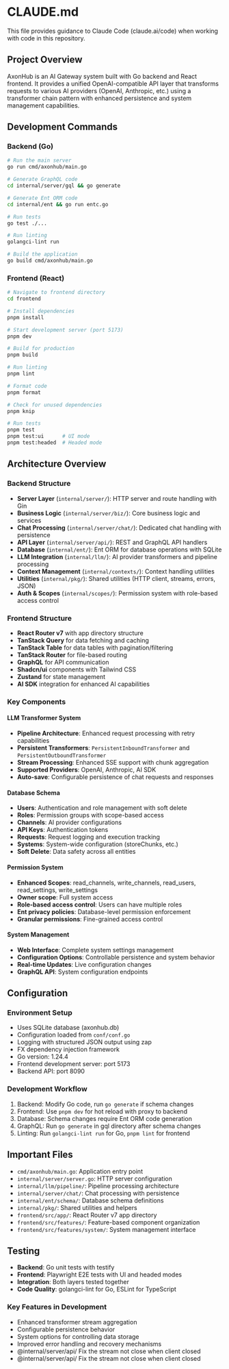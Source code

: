 # CLAUDE.md

This file provides guidance to Claude Code (claude.ai/code) when working with code in this repository.

## Project Overview

AxonHub is an AI Gateway system built with Go backend and React frontend. It provides a unified OpenAI-compatible API layer that transforms requests to various AI providers (OpenAI, Anthropic, etc.) using a transformer chain pattern with enhanced persistence and system management capabilities.

## Development Commands

### Backend (Go)
```bash
# Run the main server
go run cmd/axonhub/main.go

# Generate GraphQL code
cd internal/server/gql && go generate

# Generate Ent ORM code
cd internal/ent && go run entc.go

# Run tests
go test ./...

# Run linting
golangci-lint run

# Build the application
go build cmd/axonhub/main.go
```

### Frontend (React)
```bash
# Navigate to frontend directory
cd frontend

# Install dependencies
pnpm install

# Start development server (port 5173)
pnpm dev

# Build for production
pnpm build

# Run linting
pnpm lint

# Format code
pnpm format

# Check for unused dependencies
pnpm knip

# Run tests
pnpm test
pnpm test:ui      # UI mode
pnpm test:headed  # Headed mode
```

## Architecture Overview

### Backend Structure
- **Server Layer** (`internal/server/`): HTTP server and route handling with Gin
- **Business Logic** (`internal/server/biz/`): Core business logic and services
- **Chat Processing** (`internal/server/chat/`): Dedicated chat handling with persistence
- **API Layer** (`internal/server/api/`): REST and GraphQL API handlers
- **Database** (`internal/ent/`): Ent ORM for database operations with SQLite
- **LLM Integration** (`internal/llm/`): AI provider transformers and pipeline processing
- **Context Management** (`internal/contexts/`): Context handling utilities
- **Utilities** (`internal/pkg/`): Shared utilities (HTTP client, streams, errors, JSON)
- **Auth & Scopes** (`internal/scopes/`): Permission system with role-based access control

### Frontend Structure
- **React Router v7** with app directory structure
- **TanStack Query** for data fetching and caching
- **TanStack Table** for data tables with pagination/filtering
- **TanStack Router** for file-based routing
- **GraphQL** for API communication
- **Shadcn/ui** components with Tailwind CSS
- **Zustand** for state management
- **AI SDK** integration for enhanced AI capabilities

### Key Components

#### LLM Transformer System
- **Pipeline Architecture**: Enhanced request processing with retry capabilities
- **Persistent Transformers**: `PersistentInboundTransformer` and `PersistentOutboundTransformer`
- **Stream Processing**: Enhanced SSE support with chunk aggregation
- **Supported Providers**: OpenAI, Anthropic, AI SDK
- **Auto-save**: Configurable persistence of chat requests and responses

#### Database Schema
- **Users**: Authentication and role management with soft delete
- **Roles**: Permission groups with scope-based access
- **Channels**: AI provider configurations
- **API Keys**: Authentication tokens
- **Requests**: Request logging and execution tracking
- **Systems**: System-wide configuration (storeChunks, etc.)
- **Soft Delete**: Data safety across all entities

#### Permission System
- **Enhanced Scopes**: read_channels, write_channels, read_users, read_settings, write_settings
- **Owner scope**: Full system access
- **Role-based access control**: Users can have multiple roles
- **Ent privacy policies**: Database-level permission enforcement
- **Granular permissions**: Fine-grained access control

#### System Management
- **Web Interface**: Complete system settings management
- **Configuration Options**: Controllable persistence and system behavior
- **Real-time Updates**: Live configuration changes
- **GraphQL API**: System configuration endpoints

## Configuration

### Environment Setup
- Uses SQLite database (axonhub.db)
- Configuration loaded from `conf/conf.go`
- Logging with structured JSON output using zap
- FX dependency injection framework
- Go version: 1.24.4
- Frontend development server: port 5173
- Backend API: port 8090

### Development Workflow
1. Backend: Modify Go code, run `go generate` if schema changes
2. Frontend: Use `pnpm dev` for hot reload with proxy to backend
3. Database: Schema changes require Ent ORM code generation
4. GraphQL: Run `go generate` in gql directory after schema changes
5. Linting: Run `golangci-lint run` for Go, `pnpm lint` for frontend

## Important Files

- `cmd/axonhub/main.go`: Application entry point
- `internal/server/server.go`: HTTP server configuration
- `internal/llm/pipeline/`: Pipeline processing architecture
- `internal/server/chat/`: Chat processing with persistence
- `internal/ent/schema/`: Database schema definitions
- `internal/pkg/`: Shared utilities and helpers
- `frontend/src/app/`: React Router v7 app directory
- `frontend/src/features/`: Feature-based component organization
- `frontend/src/features/system/`: System management interface

## Testing

- **Backend**: Go unit tests with testify
- **Frontend**: Playwright E2E tests with UI and headed modes
- **Integration**: Both layers tested together
- **Code Quality**: golangci-lint for Go, ESLint for TypeScript


### Key Features in Development
- Enhanced transformer stream aggregation
- Configurable persistence behavior
- System options for controlling data storage
- Improved error handling and recovery mechanisms
- @internal/server/api/  Fix the stream not close when client closed
- @internal/server/api/  Fix the stream not close when client closed